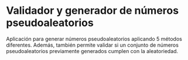 # Validador y generador de números pseudoaleatorios

Aplicación para generar números pseudoaleatorios aplicando 5 métodos diferentes. Además, también permite validar si un conjunto de números pseudoaleatorios previamente generados cumplen con la aleatoriedad.
